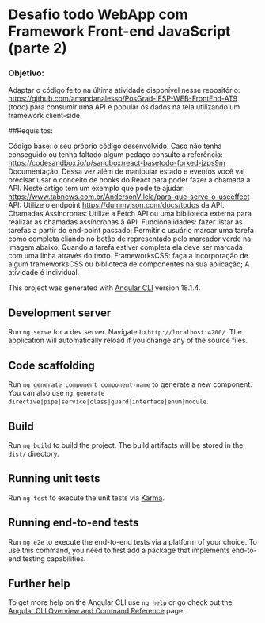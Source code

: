 # Desafio todo WebApp com Framework Front-end JavaScript (parte 2)

### Objetivo:
 Adaptar o código feito na última atividade disponível nesse repositório: https://github.com/amandanalesso/PosGrad-IFSP-WEB-FrontEnd-AT9 (todo) para consumir uma API e popular os dados na tela utilizando um framework client-side.

##Requisitos:

Código base: o seu próprio código desenvolvido. Caso não tenha conseguido ou tenha faltado algum pedaço consulte a referência: https://codesandbox.io/p/sandbox/react-basetodo-forked-jzps9m
Documentação: Dessa vez além de manipular estado e eventos você vai precisar usar o conceito de hooks do React para poder fazer a chamada a API. Neste artigo tem um exemplo que pode te ajudar: https://www.tabnews.com.br/AndersonVilela/para-que-serve-o-useeffect
API: Utilize o endpoint https://dummyjson.com/docs/todos da API.
Chamadas Assíncronas: Utilize a Fetch API ou uma biblioteca externa para realizar as chamadas assíncronas à API.
Funcionalidades: fazer listar as tarefas a partir do end-point passado; Permitir o usuário marcar uma tarefa como completa cliando no botão de representado pelo marcador verde na imagem abaixo. Quando a tarefa estiver completa ela deve ser marcada com uma linha através do texto.
FrameworksCSS: faça a incorporação de algum frameworksCSS ou biblioteca de componentes na sua aplicação;
A atividade é individual.

This project was generated with [Angular CLI](https://github.com/angular/angular-cli) version 18.1.4.

## Development server

Run `ng serve` for a dev server. Navigate to `http://localhost:4200/`. The application will automatically reload if you change any of the source files.

## Code scaffolding

Run `ng generate component component-name` to generate a new component. You can also use `ng generate directive|pipe|service|class|guard|interface|enum|module`.

## Build

Run `ng build` to build the project. The build artifacts will be stored in the `dist/` directory.

## Running unit tests

Run `ng test` to execute the unit tests via [Karma](https://karma-runner.github.io).

## Running end-to-end tests

Run `ng e2e` to execute the end-to-end tests via a platform of your choice. To use this command, you need to first add a package that implements end-to-end testing capabilities.

## Further help

To get more help on the Angular CLI use `ng help` or go check out the [Angular CLI Overview and Command Reference](https://angular.dev/tools/cli) page.
